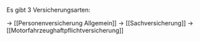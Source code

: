 Es gibt 3 Versicherungsarten:


-> [[Personenversicherung Allgemein]]
-> [[Sachversicherung]]
-> [[Motorfahrzeughaftpflichtversicherung]]
